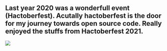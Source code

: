<h2>Last year 2020 was a wonderfull event (Hactoberfest). Acutally hactoberfest is the door for my journey towards open source code. Really enjoyed the stuffs from Hactoberfest 2021.</h2>  
<img src="https://github.com/chinmay-official/Hactoberfest2021/blob/main/Images/My%20Hactoberfest.jpeg">

